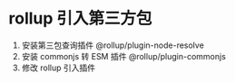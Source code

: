 # rollup 引入第三方包
1. 安装第三包查询插件 @rollup/plugin-node-resolve
2. 安装 commonjs 转 ESM 插件 @rollup/plugin-commonjs
3. 修改 rollup 引入插件
